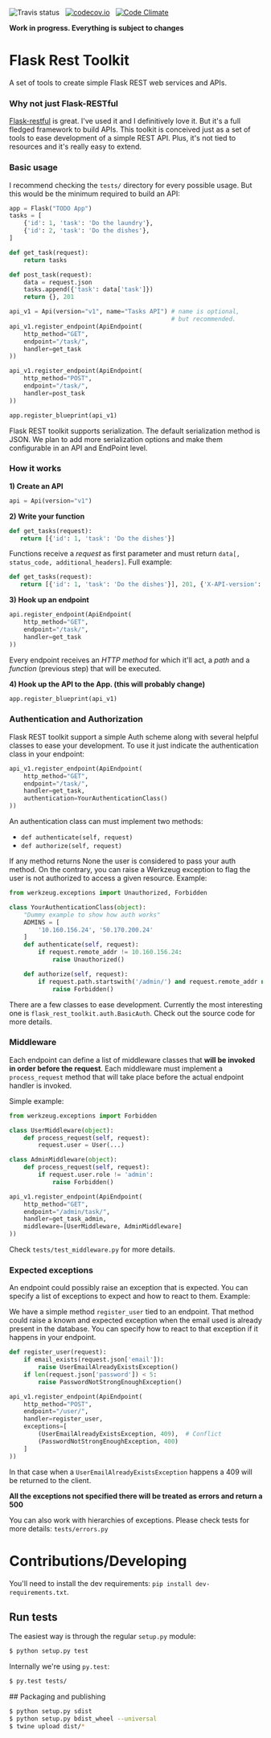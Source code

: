 ![Travis status](https://travis-ci.org/santiagobasulto/flask-rest-toolkit.svg) &nbsp; [![codecov.io](https://codecov.io/github/santiagobasulto/flask-rest-toolkit/coverage.svg?branch=master)](https://codecov.io/github/santiagobasulto/flask-rest-toolkit?branch=master) &nbsp; [![Code Climate](https://codeclimate.com/github/santiagobasulto/flask-rest-toolkit/badges/gpa.svg)](https://codeclimate.com/github/santiagobasulto/flask-rest-toolkit)

**Work in progress. Everything is subject to changes**

# Flask Rest Toolkit

A set of tools to create simple Flask REST web services and APIs.

### Why not just Flask-RESTful

[Flask-restful](https://github.com/flask-restful/flask-restful) is great. I've used it and I definitively love it. But it's a full fledged framework to build APIs.
This toolkit is conceived just as a set of tools to ease development of a simple REST API. Plus, it's not tied to resources and it's really easy to extend.

### Basic usage

I recommend checking the `tests/` directory for every possible usage. But this would be the minimum required to build an API:

```python
app = Flask("TODO App")
tasks = [
    {'id': 1, 'task': 'Do the laundry'},
    {'id': 2, 'task': 'Do the dishes'},
]

def get_task(request):
    return tasks

def post_task(request):
    data = request.json
    tasks.append({'task': data['task']})
    return {}, 201

api_v1 = Api(version="v1", name="Tasks API") # name is optional,
                                             # but recommended.
api_v1.register_endpoint(ApiEndpoint(
    http_method="GET",
    endpoint="/task/",
    handler=get_task
))

api_v1.register_endpoint(ApiEndpoint(
    http_method="POST",
    endpoint="/task/",
    handler=post_task
))

app.register_blueprint(api_v1)
```

Flask REST toolkit supports serialization. The default serialization method is JSON. We plan to add more serialization options and make them configurable in an API and EndPoint level.

### How it works

**1) Create an API**

```python
api = Api(version="v1")
```

**2) Write your function**

```python
def get_tasks(request):
   return [{'id': 1, 'task': 'Do the dishes'}]
```

Functions receive a _request_ as first parameter and must return `data[, status_code, additional_headers]`. Full example:

```python
def get_tasks(request):
   return [{'id': 1, 'task': 'Do the dishes'}], 201, {'X-API-version': 'v1'}
```

**3) Hook up an endpoint**

```python
api.register_endpoint(ApiEndpoint(
    http_method="GET",
    endpoint="/task/",
    handler=get_task
))
```

Every endpoint receives an _HTTP method_ for which it'll act, a _path_ and a _function_ (previous step) that will be executed.

**4) Hook up the API to the App. (this will probably change)**

```python
app.register_blueprint(api_v1)
```

### Authentication and Authorization

Flask REST toolkit support a simple Auth scheme along with several helpful classes to ease your development. To use it just indicate the authentication class in your endpoint:

```python
api_v1.register_endpoint(ApiEndpoint(
    http_method="GET",
    endpoint="/task/",
    handler=get_task,
    authentication=YourAuthenticationClass()
))
```

An authentication class can must implement two methods:

* `def authenticate(self, request)`
* `def authorize(self, request)`

If any method returns None the user is considered to pass your auth method. On the contrary, you can raise a Werkzeug exception to flag the user is not authorized to access a given resource. Example:

```python
from werkzeug.exceptions import Unauthorized, Forbidden

class YourAuthenticationClass(object):
    "Dummy example to show how auth works"
    ADMINS = [
        '10.160.156.24', '50.170.200.24'
    ]
    def authenticate(self, request):
        if request.remote_addr != 10.160.156.24:
            raise Unauthorized()

    def authorize(self, request):
        if request.path.startswith('/admin/') and request.remote_addr not in self.ADMINS:
            raise Forbidden()
```

There are a few classes to ease development. Currently the most interesting one is `flask_rest_toolkit.auth.BasicAuth`. Check out the source code for more details.

### Middleware

Each endpoint can define a list of middleware classes that **will be invoked in order before the request**. Each middleware must implement a `process_request` method that will take place before the actual endpoint handler is invoked.

Simple example:

```python
from werkzeug.exceptions import Forbidden

class UserMiddleware(object):
    def process_request(self, request):
        request.user = User(...)

class AdminMiddleware(object):
    def process_request(self, request):
        if request.user.role != 'admin':
            raise Forbidden()

api_v1.register_endpoint(ApiEndpoint(
    http_method="GET",
    endpoint="/admin/task/",
    handler=get_task_admin,
    middleware=[UserMiddleware, AdminMiddleware]
))

```

Check `tests/test_middleware.py` for more details.

### Expected exceptions

An endpoint could possibly raise an exception that is expected. You can specify a list of exceptions to expect and how to react to them. Example:

We have a simple method `register_user` tied to an endpoint. That method could raise a known and expected exception when the email used is already present in the database. You can specify how to react to that exception if it happens in your endpoint.

```python
def register_user(request):
    if email_exists(request.json['email']):
        raise UserEmailAlreadyExistsException()
    if len(request.json['password']) < 5:
        raise PasswordNotStrongEnoughException()

api_v1.register_endpoint(ApiEndpoint(
    http_method="POST",
    endpoint="/user/",
    handler=register_user,
    exceptions=[
        (UserEmailAlreadyExistsException, 409),  # Conflict
        (PasswordNotStrongEnoughException, 400)
    ]
))
```

In that case when a `UserEmailAlreadyExistsException` happens a 409 will be returned to the client.

**All the exceptions not specified there will be treated as errors and return a 500**

You can also work with hierarchies of exceptions. Please check tests for more details: `tests/errors.py`

# Contributions/Developing

You'll need to install the dev requirements: `pip install dev-requirements.txt`.

## Run tests

The easiest way is through the regular `setup.py` module:
```bash
$ python setup.py test
```

Internally we're using `py.test`:

```bash
$ py.test tests/
```

## Packaging and publishing

```bash
$ python setup.py sdist
$ python setup.py bdist_wheel --universal
$ twine upload dist/*
```

